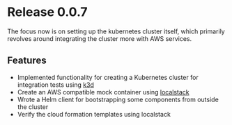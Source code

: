 # Release 0.0.7

The focus now is on setting up the kubernetes cluster itself, which primarily revolves around integrating the cluster more with AWS services.

## Features

- Implemented functionality for creating a Kubernetes cluster for integration tests using [k3d](https://github.com/rancher/k3d)
- Create an AWS compatible mock container using [localstack](https://github.com/localstack/localstack)
- Wrote a Helm client for bootstrapping some components from outside the cluster
- Verify the cloud formation templates using localstack
